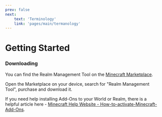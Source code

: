 ```yaml
---
prev: false
next: 
    text: 'Terminology'
    link: 'pages/main/termanology'
---
```


# Getting Started


### Downloading
You can find the Realm Management Tool on the [Minecraft Marketplace](https://www.minecraft.net/en-us/marketplace/pdp?id=ebb2049c-4662-4caa-82b9-e98932b393da).

Open the Marketplace on your device, search for "Realm Management Tool", purchase and download it.

If you need help installing Add-Ons to your World or Realm, there is a helpful article here - [Minecraft Help Website - How-to-activate-Minecraft-Add-Ons](https://help.minecraft.net/hc/en-us/articles/24120525083533-How-to-activate-Minecraft-Add-Ons).